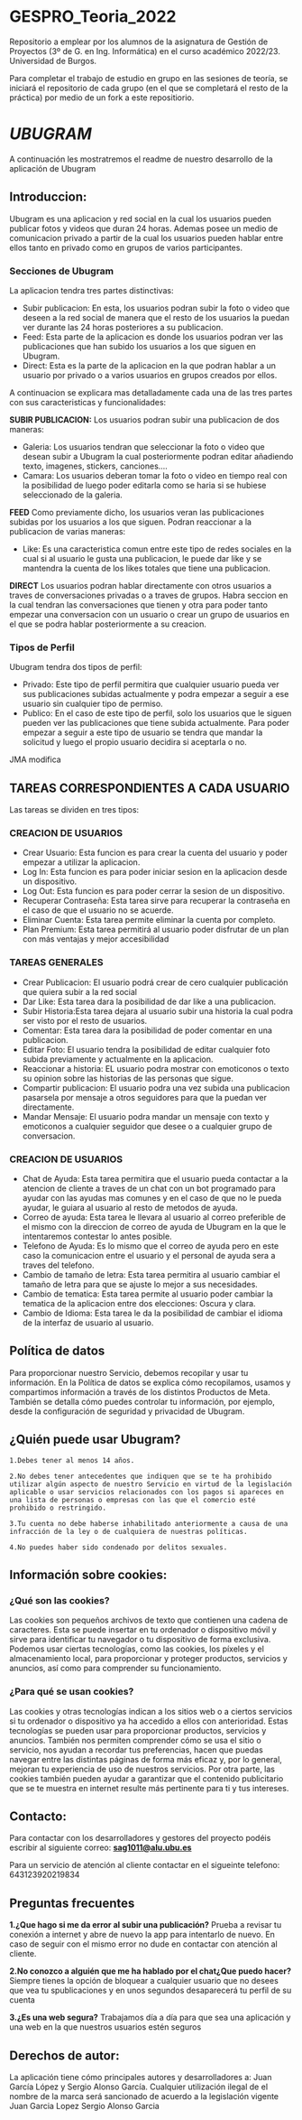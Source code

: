 # GESPRO_Teoria_2022
Repositorio a emplear por los alumnos de la asignatura de Gestión de Proyectos (3º de G. en Ing. Informática) en el curso académico 2022/23. Universidad de Burgos.

Para completar el trabajo de estudio en grupo en las sesiones de teoría, se iniciará el repositorio de cada grupo (en el que se completará el resto de la práctica) por medio de un fork a este repositiorio.

# *UBUGRAM*
A continuación les mostratremos el readme de nuestro desarrollo de la aplicación de Ubugram

## Introduccion: 
Ubugram es una aplicacion y red social en la cual los usuarios pueden publicar fotos y videos que duran 24 horas. 
Ademas posee un medio de comunicacion privado a partir de la cual los usuarios pueden hablar entre ellos tanto en privado como en grupos de varios participantes.

### Secciones de Ubugram

La aplicacion tendra tres partes distinctivas:

- Subir publicacion: En esta, los usuarios podran subir la foto o video que deseen a la red social de manera que el resto de los usuarios la puedan ver durante las 24 horas posteriores a su publicacion.
- Feed: Esta parte de la aplicacion es donde los usuarios podran ver las publicaciones que han subido los usuarios a los que siguen en Ubugram. 
- Direct: Esta es la parte de la aplicacion en la que podran hablar a un usuario por privado o a varios usuarios en grupos creados por ellos. 

A continuacion se explicara mas detalladamente cada una de las tres partes con sus caracteristicas y funcionalidades:

**SUBIR PUBLICACION:**
Los usuarios podran subir una publicacion de dos maneras:

- Galeria: Los usuarios tendran que seleccionar la foto o video que desean subir a Ubugram la cual posteriormente podran editar añadiendo texto, imagenes, stickers, canciones....
- Camara: Los usuarios deberan tomar la foto o video en tiempo real con la posibilidad de luego poder editarla como se haria si se hubiese seleccionado de la galeria.

**FEED**
Como previamente dicho, los usuarios veran las publicaciones subidas por los usuarios a los que siguen. Podran reaccionar a la publicacion de varias maneras:

- Like: Es una caracteristica comun entre este tipo de redes sociales en la cual si al usuario le gusta una publicacion, le puede dar like y se mantendra la cuenta de los likes totales que tiene una publicacion. 

**DIRECT**
Los usuarios podran hablar directamente con otros usuarios a traves de conversaciones privadas o a traves de grupos. Habra seccion en la cual tendran las conversaciones que tienen y otra para poder tanto empezar una conversacion con un usuario o crear un grupo de usuarios en el que se podra hablar posteriormente a su creacion. 


### Tipos de Perfil
Ubugram tendra dos tipos de perfil:

- Privado: Este tipo de perfil permitira que cualquier usuario pueda ver sus publicaciones subidas actualmente y podra empezar a seguir a ese usuario sin cualquier tipo de permiso.
- Publico: En el caso de este tipo de perfil, solo los usuarios que le siguen pueden ver las publicaciones que tiene subida actualmente. Para poder empezar a seguir a este tipo de usuario se tendra que mandar la solicitud y luego el propio usuario decidira si aceptarla o no.



JMA modifica
## TAREAS CORRESPONDIENTES A CADA USUARIO

Las tareas se dividen en tres tipos:

### **CREACION DE USUARIOS**

- Crear Usuario:  Esta funcion es para crear la cuenta del usuario y poder empezar a utilizar la aplicacion.
- Log In: Esta funcion es para poder iniciar sesion en la aplicacion desde un dispositivo. 
- Log Out: Esta funcion es para poder cerrar la sesion de un dispositivo.
- Recuperar Contraseña: Esta tarea sirve para recuperar la contraseña en el caso de que el usuario no se acuerde.
- Eliminar Cuenta: Esta tarea permite eliminar la cuenta por completo.
- Plan Premium: Esta tarea permitirá al usuario poder disfrutar de un plan con más ventajas y mejor accesibilidad

### **TAREAS GENERALES**

- Crear Publicacion: El usuario podrá crear de cero cualquier publicación que quiera subir a la red social
- Dar Like: Esta tarea dara la posibilidad de dar like a una publicacion.
- Subir Historia:Esta tarea dejara al usuario subir una historia la cual podra ser visto por el resto de usuarios. 
- Comentar: Esta tarea dara la posibilidad de poder comentar en una publicacion. 
- Editar Foto: El usuario tendra la posibilidad de editar cualquier foto subida previamente y actualmente en la aplicacion. 
- Reaccionar a historia: EL usuario podra mostrar con emoticonos o texto su opinion sobre las historias de las personas que sigue. 
- Compartir publicacion: El usuario podra una vez subida una publicacion pasarsela por mensaje a otros seguidores para que la puedan ver directamente. 
- Mandar Mensaje: El usuario podra mandar un mensaje con texto y emoticonos a cualquier seguidor que desee o a cualquier grupo de conversacion. 

### **CREACION DE USUARIOS**

- Chat de Ayuda: Esta tarea permitira que el usuario pueda contactar a la atencion de cliente a traves de un chat con un bot programado para ayudar con las ayudas mas comunes y en el caso de que no le pueda ayudar, le guiara al usuario al resto de metodos de ayuda.
- Correo de ayuda: Esta tarea le llevara al usuario al correo preferible de el mismo con la direccion de correo de ayuda de Ubugram en la que le intentaremos contestar lo antes posible. 
- Telefono de Ayuda: Es lo mismo que el correo de ayuda pero en este caso la comunicacion entre el usuario y el personal de ayuda sera a traves del telefono. 
- Cambio de tamaño de letra: Esta tarea permitira al usuario cambiar el tamaño de letra para que se ajuste lo mejor a sus necesidades.
- Cambio de tematica: Esta tarea permite al usuario poder cambiar la tematica de la aplicacion entre dos elecciones: Oscura y clara. 
- Cambio de Idioma: Esta tarea le da la posibilidad de cambiar el idioma de la interfaz de usuario al usuario.

<!-- 
COMENTARIOS:
- Hay que añadir mas secciones tipo :
                                    - Perfil
                                    - Configuracion/Ajustes

- Añadir fotos de explicacion. 
- Perfil Premium (Creo que habiamos puesto perfil premium pero no se muy bien como implementarlo) 
-->


## Política de datos
Para proporcionar nuestro Servicio, debemos recopilar y usar tu información. En la Política de datos se explica cómo recopilamos, usamos y compartimos información a través de los distintos Productos de Meta. También se detalla cómo puedes controlar tu información, por ejemplo, desde la configuración de seguridad y privacidad de Ubugram.

## ¿Quién puede usar Ubugram?
    1.Debes tener al menos 14 años.

    2.No debes tener antecedentes que indiquen que se te ha prohibido utilizar algún aspecto de nuestro Servicio en virtud de la legislación aplicable o usar servicios relacionados con los pagos si apareces en una lista de personas o empresas con las que el comercio esté prohibido o restringido.

    3.Tu cuenta no debe haberse inhabilitado anteriormente a causa de una infracción de la ley o de cualquiera de nuestras políticas.

    4.No puedes haber sido condenado por delitos sexuales.

## Información sobre cookies:
### **¿Qué son las cookies?**
Las cookies son pequeños archivos de texto que contienen una cadena de caracteres. Esta se puede insertar en tu ordenador o dispositivo móvil y sirve para identificar tu navegador o tu dispositivo de forma exclusiva. Podemos usar ciertas tecnologías, como las cookies, los píxeles y el almacenamiento local, para proporcionar y proteger productos, servicios y anuncios, así como para comprender su funcionamiento.

### **¿Para qué se usan cookies?**
Las cookies y otras tecnologías indican a los sitios web o a ciertos servicios si tu ordenador o dispositivo ya ha accedido a ellos con anterioridad. Estas tecnologías se pueden usar para proporcionar productos, servicios y anuncios. También nos permiten comprender cómo se usa el sitio o servicio, nos ayudan a recordar tus preferencias, hacen que puedas navegar entre las distintas páginas de forma más eficaz y, por lo general, mejoran tu experiencia de uso de nuestros servicios. Por otra parte, las cookies también pueden ayudar a garantizar que el contenido publicitario que se te muestra en internet resulte más pertinente para ti y tus intereses.

## Contacto:
Para contactar con los desarrolladores y gestores del proyecto podéis escribir al siguiente correo:
**sag1011@alu.ubu.es**

Para un servicio de atención al cliente contactar en el sigueinte telefono:
643123920219834

## Preguntas frecuentes
**1.¿Que hago si me da error al subir una publicación?**
Prueba a revisar tu conexión a internet y abre de nuevo la app para intentarlo de nuevo. En caso de seguir con el mismo error no dude en contactar con atención al cliente.

**2.No conozco a alguién que me ha hablado por el chat¿Que puedo hacer?**
Siempre tienes la opción de bloquear a cualquier usuario que no desees que vea tu spublicaciones y en unos segundos desaparecerá tu perfil de su cuenta

**3.¿Es una web segura?**
Trabajamos día a día para que sea una aplicación y una web en la que nuestros usuarios estén seguros

## Derechos de autor:
La aplicación tiene cómo principales autores y desarrolladores a:
Juan García López y Sergio Alonso García.
Cualquier utilización ilegal de el nombre de la marca será sancionado de acuerdo a la legislación vigente
Juan Garcia Lopez
Sergio Alonso Garcia